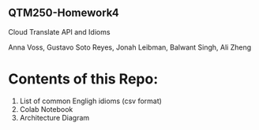 ## QTM250-Homework4
Cloud Translate API and Idioms

Anna Voss, Gustavo Soto Reyes, Jonah Leibman, Balwant Singh, Ali Zheng

# Contents of this Repo: 
1. List of common Engligh idioms (csv format) 
2. Colab Notebook 
3. Architecture Diagram
